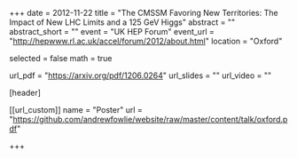 +++
date = 2012-11-22
title = "The CMSSM Favoring New Territories: The Impact of New LHC Limits and a 125 GeV Higgs"
abstract = ""
abstract_short = ""
event = "UK HEP Forum"
event_url = "http://hepwww.rl.ac.uk/accel/forum/2012/about.html"
location = "Oxford"

selected = false
math = true

url_pdf = "https://arxiv.org/pdf/1206.0264"
url_slides = ""
url_video = ""

[header]

[[url_custom]]
name = "Poster"
url = "https://github.com/andrewfowlie/website/raw/master/content/talk/oxford.pdf"

+++

